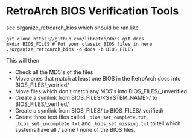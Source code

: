 # RetroArch BIOS Verification Tools

see organize_retroarch_bios which should be ran like

```
git clone https://github.com/libretro/docs.git docs
mkdir BIOS_FILES # Put your classic BIOS files in here
./organize_retroarch_bios -d docs -b BIOS_FILES
```

This will then

 * Check all the MD5's of the files
 * Move ones that match at least one BIOS in the RetroArch docs into BIOS_FILES/_veriried/<MD5>
 * Move files which don't match any MD5's into BIOS_FILES/_unverified
 * Create a symlink from BIOS_FILES/<SYSTEM_NAME>/<Filename> to BIOS_FILES/_verified/<MD5>
 * Create a symlink from BIOS_FILES/<Filename> to BIOS_FILES/_verified/<MD5>
 * Create three text files called `_bios_set_complete.txt`, `_bios_set_incomplete.txt` and `_bios_set_missing.txt` to tell which systems have all / some / none of the BIOS files.

